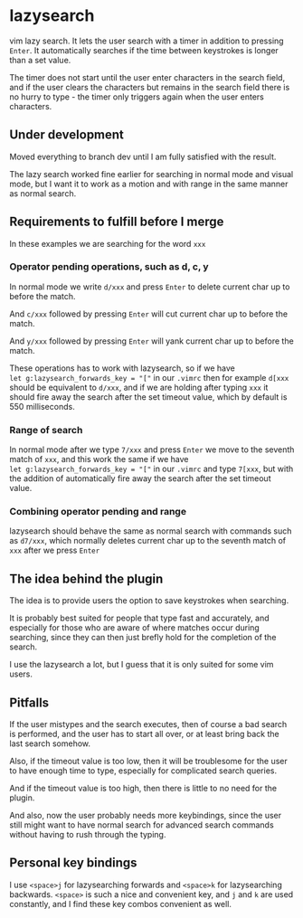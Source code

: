 # lazysearch

vim lazy search. It lets the user search with a timer in addition to pressing `Enter`. It automatically searches if the time between keystrokes is longer than a set value.

The timer does not start until the user enter characters in the search field, and if the user clears the characters but remains in the search field there is no hurry to type - the timer only triggers again when the user enters characters.

## Under development

Moved everything to branch dev until I am fully satisfied with the result.

The lazy search worked fine earlier for searching in normal mode and visual mode, but I want it to work as a motion and with range in the same manner as normal search.

## Requirements to fulfill before I merge

In these examples we are searching for the word `xxx`

### Operator pending operations, such as d, c, y

In normal mode we write `d/xxx` and press `Enter` to delete current char up to before the match.  

And `c/xxx` followed by pressing `Enter` will cut current char up to before the match.

And `y/xxx` followed by pressing `Enter` will yank current char up to before the match.

These operations has to work with lazysearch, so if we have  
`let g:lazysearch_forwards_key = "["` in our `.vimrc` 
then for example `d[xxx` should be equivalent to `d/xxx`, and if we are holding after typing `xxx` it should fire away the search after the set timeout value, which by default is 550 milliseconds.

### Range of search

In normal mode after we type `7/xxx` and press `Enter` we move to the seventh match of `xxx`, and this work the same if we have  
`let g:lazysearch_forwards_key = "["` in our `.vimrc` and type `7[xxx`, but with the addition of automatically fire away the search after the set timeout value.

### Combining operator pending and range

lazysearch should behave the same as normal search with commands such as `d7/xxx`, which normally deletes current char up to the seventh match of `xxx` after we press `Enter`

## The idea behind the plugin

The idea is to provide users the option to save keystrokes when searching.

It is probably best suited for people that type fast and accurately, and especially for those who are aware of where matches occur during searching, since they can then just brefly hold for the completion of the search.

I use the lazysearch a lot, but I guess that it is only suited for some vim users.

## Pitfalls

If the user mistypes and the search executes, then of course a bad search is performed, and the user has to start all over, or at least bring back the last search somehow.

Also, if the timeout value is too low, then it will be troublesome for the user to have enough time to type, especially for complicated search queries.

And if the timeout value is too high, then there is little to no need for the plugin.

And also, now the user probably needs more keybindings, since the user still might want to have normal search for advanced search commands without having to rush through the typing.

## Personal key bindings

I use `<space>j` for lazysearching forwards and `<space>k` for lazysearching backwards. `<space>` is such a nice and convenient key, and `j` and `k` are used constantly, and I find these key combos convenient as well.

